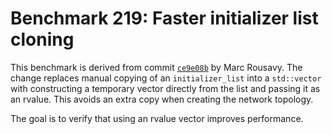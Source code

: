 # Benchmark 219: Faster initializer list cloning

This benchmark is derived from commit [`ce9e08b`](https://github.com/mrousavy/BrabeNetz/commit/ce9e08b22a97fbfccad7c236d08e3394c8356d51) by Marc Rousavy.
The change replaces manual copying of an `initializer_list` into a `std::vector` with
constructing a temporary vector directly from the list and passing it as an rvalue.
This avoids an extra copy when creating the network topology.

The goal is to verify that using an rvalue vector improves performance.
